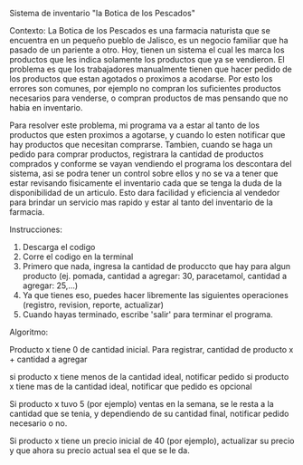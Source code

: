 Sistema de inventario "la Botica de los Pescados"

Contexto:
La Botica de los Pescados es una farmacia naturista que se encuentra en un pequeño pueblo de Jalisco, es un negocio familiar que ha pasado de un pariente a otro. Hoy, tienen un sistema el cual les marca los productos que les indica solamente los productos que ya se vendieron. El problema es que los trabajadores manualmente tienen que hacer pedido de los productos que estan agotados o proximos a acodarse. Por esto los errores son comunes, por ejemplo no compran los suficientes productos necesarios para venderse, o compran productos de mas pensando que no habia en inventario. 

Para resolver este problema, mi programa va a estar al tanto de los productos que esten proximos a agotarse, y cuando lo esten notificar que hay productos que necesitan comprarse. Tambien, cuando se haga un pedido para comprar productos, registrara la cantidad de productos comprados y conforme se vayan vendiendo el programa los descontara del sistema, asi se podra tener un control sobre ellos y no se va a tener que estar revisando fisicamente el inventario cada que se tenga la duda de la disponibilidad de un articulo. Esto dara facilidad y eficiencia al vendedor para brindar un servicio mas rapido y estar al tanto del inventario de la farmacia. 

Instrucciones: 
1. Descarga el codigo
2. Corre el codigo en la terminal
3. Primero que nada, ingresa la cantidad de produccto que hay para algun producto (ej. pomada, cantidad a agregar: 30, paracetamol, cantidad a agregar: 25,...)
4. Ya que tienes eso, puedes hacer libremente las siguientes operaciones (registro, revision, reporte, actualizar)
5. Cuando hayas terminado, escribe 'salir' para terminar el programa.

Algoritmo: 

Producto x tiene 0 de cantidad inicial.
Para registrar, cantidad de producto x + cantidad a agregar

si producto x tiene menos de la cantidad ideal, notificar pedido
si producto x tiene mas de la cantidad ideal, notificar que pedido es opcional

Si producto x tuvo 5 (por ejemplo) ventas en la semana, se le resta a la cantidad que se tenia, y dependiendo de su cantidad final, notificar pedido necesario o no.

Si producto x tiene un precio inicial de 40 (por ejemplo), actualizar su precio y que ahora su precio actual sea el que se le da.
